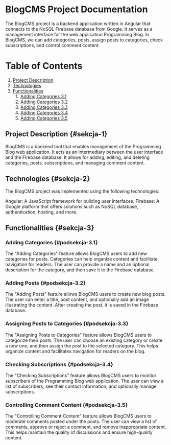 # BlogCMS Project Documentation

The BlogCMS project is a backend application written in Angular that connects to the NoSQL Firebase database from Google. It serves as a management interface for the web application Programming Blog. In BlogCMS, we can add categories, posts, assign posts to categories, check subscriptions, and control comment content.

# Table of Contents

1. [Project Description](#sekcja-1)
2. [Technologies](#sekcja-2)
3. [Functionalities](#sekcja-3)
    1. [Adding Categories 3.1](#podsekcja-3.1)
    2. [Adding Categories 3.2](#podsekcja-3.2)
    3. [Adding Categories 3.3](#podsekcja-3.3)
    4. [Adding Categories 3.4](#podsekcja-3.4)
    5. [Adding Categories 3.5](#podsekcja-3.5)

## Project Description {#sekcja-1}

BlogCMS is a backend tool that enables management of the Programming Blog web application. It acts as an intermediary between the user interface and the Firebase database. It allows for adding, editing, and deleting categories, posts, subscriptions, and managing comment content.

## Technologies {#sekcja-2}

The BlogCMS project was implemented using the following technologies:

Angular: A JavaScript framework for building user interfaces.
Firebase: A Google platform that offers solutions such as NoSQL database, authentication, hosting, and more.

## Functionalities {#sekcja-3}

### Adding Categories {#podsekcja-3.1}
The "Adding Categories" feature allows BlogCMS users to add new categories for posts. Categories can help organize content and facilitate navigation for readers. The user can provide a name and an optional description for the category, and then save it to the Firebase database.

### Adding Posts {#podsekcja-3.2}

The "Adding Posts" feature allows BlogCMS users to create new blog posts. The user can enter a title, post content, and optionally add an image illustrating the content. After creating the post, it is saved in the Firebase database.

### Assigning Posts to Categories {#podsekcja-3.3}

The "Assigning Posts to Categories" feature allows BlogCMS users to categorize their posts. The user can choose an existing category or create a new one, and then assign the post to the selected category. This helps organize content and facilitates navigation for readers on the blog.

### Checking Subscriptions {#podsekcja-3.4}

The "Checking Subscriptions" feature allows BlogCMS users to monitor subscribers of the Programming Blog web application. The user can view a list of subscribers, see their contact information, and optionally manage subscriptions.

### Controlling Comment Content {#podsekcja-3.5}

The "Controlling Comment Content" feature allows BlogCMS users to moderate comments posted under the posts. The user can view a list of comments, approve or reject a comment, and remove inappropriate content. This helps maintain the quality of discussions and ensure high-quality content.